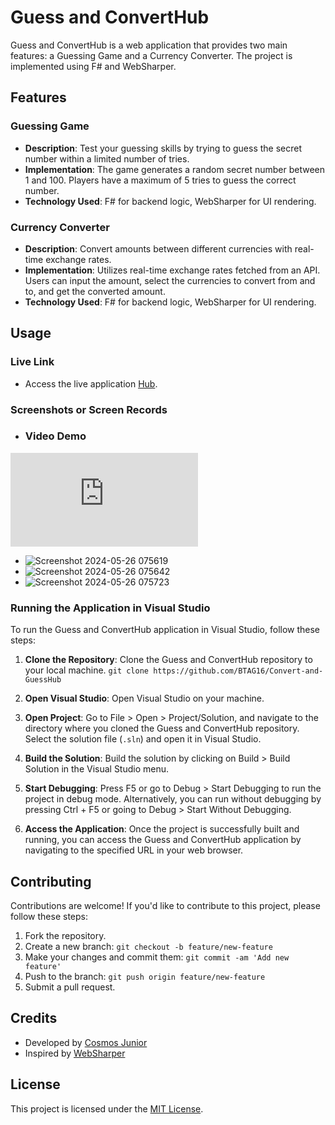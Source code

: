 # Guess and ConvertHub

Guess and ConvertHub is a web application that provides two main features: a Guessing Game and a Currency Converter. The project is implemented using F# and WebSharper.

## Features

### Guessing Game
- **Description**: Test your guessing skills by trying to guess the secret number within a limited number of tries.
- **Implementation**: The game generates a random secret number between 1 and 100. Players have a maximum of 5 tries to guess the correct number.
- **Technology Used**: F# for backend logic, WebSharper for UI rendering.

### Currency Converter
- **Description**: Convert amounts between different currencies with real-time exchange rates.
- **Implementation**: Utilizes real-time exchange rates fetched from an API. Users can input the amount, select the currencies to convert from and to, and get the converted amount.
- **Technology Used**: F# for backend logic, WebSharper for UI rendering.

## Usage

### Live Link
- Access the live application [Hub](https://guessandconverthub.azurewebsites.net/).

### Screenshots or Screen Records
- ### Video Demo
<iframe src="https://player.vimeo.com/video/950445086?badge=0&autopause=0&player_id=0&app_id=58479" frameborder="0" allow="autoplay; fullscreen; picture-in-picture"></iframe>

- ![Screenshot 2024-05-26 075619](https://github.com/BTAG16/Convert-and-GuessHub/assets/128963075/cc51371e-fb42-4332-8f9e-e506bf4de2a4)
- ![Screenshot 2024-05-26 075642](https://github.com/BTAG16/Convert-and-GuessHub/assets/128963075/baaaf43f-8dce-4a23-bf14-bc420f593b94)
- ![Screenshot 2024-05-26 075723](https://github.com/BTAG16/Convert-and-GuessHub/assets/128963075/02270b02-3559-4d67-9b68-3473a0ab8b52)




### Running the Application in Visual Studio

To run the Guess and ConvertHub application in Visual Studio, follow these steps:

1. **Clone the Repository**: Clone the Guess and ConvertHub repository to your local machine.
`git clone https://github.com/BTAG16/Convert-and-GuessHub`

2. **Open Visual Studio**: Open Visual Studio on your machine.

3. **Open Project**: Go to File > Open > Project/Solution, and navigate to the directory where you cloned the Guess and ConvertHub repository. Select the solution file (`.sln`) and open it in Visual Studio.

4. **Build the Solution**: Build the solution by clicking on Build > Build Solution in the Visual Studio menu.

5. **Start Debugging**: Press F5 or go to Debug > Start Debugging to run the project in debug mode. Alternatively, you can run without debugging by pressing Ctrl + F5 or going to Debug > Start Without Debugging.

6. **Access the Application**: Once the project is successfully built and running, you can access the Guess and ConvertHub application by navigating to the specified URL in your web browser.

## Contributing
Contributions are welcome! If you'd like to contribute to this project, please follow these steps:
1. Fork the repository.
2. Create a new branch: `git checkout -b feature/new-feature`
3. Make your changes and commit them: `git commit -am 'Add new feature'`
4. Push to the branch: `git push origin feature/new-feature`
5. Submit a pull request.

## Credits
- Developed by [Cosmos Junior](https://github.com/BTAG16)
- Inspired by [WebSharper](https://websharper.com/)

## License
This project is licensed under the [MIT License](LICENSE).

